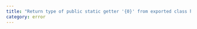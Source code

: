 ```yaml
---
title: "Return type of public static getter '{0}' from exported class has or is using private name '{1}'."
category: error
---
```

